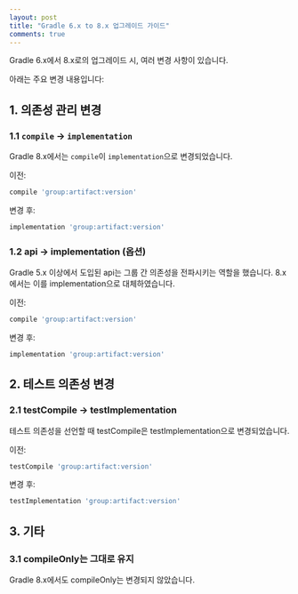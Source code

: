 ```yaml
---
layout: post
title: "Gradle 6.x to 8.x 업그레이드 가이드"
comments: true
---
```


Gradle 6.x에서 8.x로의 업그레이드 시, 여러 변경 사항이 있습니다.

아래는 주요 변경 내용입니다:

## 1. 의존성 관리 변경

### 1.1 `compile` → `implementation`

Gradle 8.x에서는 `compile`이 `implementation`으로 변경되었습니다.

이전:
```gradle
compile 'group:artifact:version'
```
변경 후:
```gradle
implementation 'group:artifact:version'
```

### 1.2 api → implementation (옵션)
Gradle 5.x 이상에서 도입된 api는 그룹 간 의존성을 전파시키는 역할을 했습니다. 8.x에서는 이를 implementation으로 대체하였습니다.

이전:
```gradle
compile 'group:artifact:version'
```
변경 후:
```gradle
implementation 'group:artifact:version'
```

## 2. 테스트 의존성 변경
### 2.1 testCompile → testImplementation

테스트 의존성을 선언할 때 testCompile은 testImplementation으로 변경되었습니다.

이전:

```gradle
testCompile 'group:artifact:version'
```
변경 후:

```gradle
testImplementation 'group:artifact:version'
```

## 3. 기타
### 3.1 compileOnly는 그대로 유지

Gradle 8.x에서도 compileOnly는 변경되지 않았습니다.




